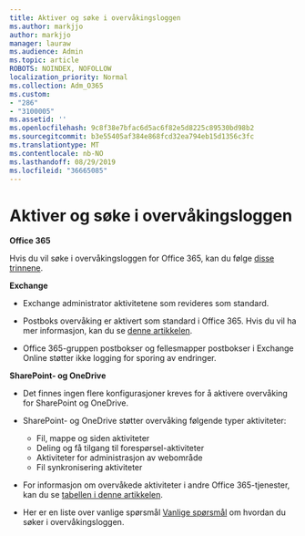 ```yaml
---
title: Aktiver og søke i overvåkingsloggen
ms.author: markjjo
author: markjjo
manager: lauraw
ms.audience: Admin
ms.topic: article
ROBOTS: NOINDEX, NOFOLLOW
localization_priority: Normal
ms.collection: Adm_O365
ms.custom:
- "286"
- "3100005"
ms.assetid: ''
ms.openlocfilehash: 9c8f38e7bfac6d5ac6f82e5d8225c89530bd98b2
ms.sourcegitcommit: b3e55405af384e868fcd32ea794eb15d1356c3fc
ms.translationtype: MT
ms.contentlocale: nb-NO
ms.lasthandoff: 08/29/2019
ms.locfileid: "36665085"
---
```

# <a name="enable-and-search-the-audit-log"></a>Aktiver og søke i overvåkingsloggen

**Office 365**

Hvis du vil søke i overvåkingsloggen for Office 365, kan du følge [disse trinnene](https://docs.microsoft.com/office365/securitycompliance/search-the-audit-log-in-security-and-compliance#search-the-audit-log).

**Exchange**

- Exchange administrator aktivitetene som revideres som standard.

- Postboks overvåking er aktivert som standard i Office 365. Hvis du vil ha mer informasjon, kan du se [denne artikkelen](https://docs.microsoft.com/office365/securitycompliance/enable-mailbox-auditing).

- Office 365-gruppen postbokser og fellesmapper postbokser i Exchange Online støtter ikke logging for sporing av endringer.

**SharePoint- og OneDrive**

- Det finnes ingen flere konfigurasjoner kreves for å aktivere overvåking for SharePoint og OneDrive.

- SharePoint- og OneDrive støtter overvåking følgende typer aktiviteter:

    - Fil, mappe og siden aktiviteter
    - Deling og få tilgang til forespørsel-aktiviteter
    - Aktiviteter for administrasjon av webområde
    - Fil synkronisering aktiviteter

- For informasjon om overvåkede aktiviteter i andre Office 365-tjenester, kan du se [tabellen i denne artikkelen](https://docs.microsoft.com/office365/securitycompliance/search-the-audit-log-in-security-and-compliance#audited-activities).

- Her er en liste over vanlige spørsmål [Vanlige spørsmål](https://docs.microsoft.com/office365/securitycompliance/search-the-audit-log-in-security-and-compliance#frequently-asked-questions) om hvordan du søker i overvåkingsloggen.
